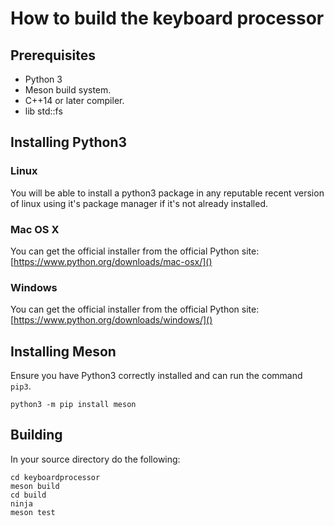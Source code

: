 # How to build the keyboard processor

## Prerequisites
- Python 3
- Meson build system.
- C++14 or later compiler.
- lib std::fs

## Installing Python3
### Linux
You will be able to install a python3 package in any reputable recent version
of linux using it's package manager if it's not already installed.

### Mac OS X
You can get the official installer from the official Python site:
[https://www.python.org/downloads/mac-osx/]()

### Windows
You can get the official installer from the official Python site:
[https://www.python.org/downloads/windows/]()


## Installing Meson
Ensure you have Python3 correctly installed and can run the command `pip3`.
```
python3 -m pip install meson
```

## Building
In your source directory do the following:
```
cd keyboardprocessor
meson build
cd build
ninja
meson test
```
